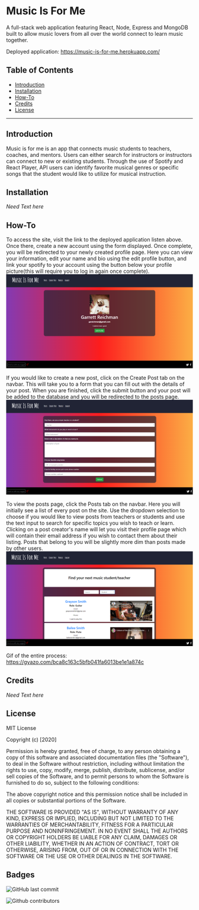 # Music Is For Me
A full-stack web application featuring React, Node, Express and MongoDB built to allow music lovers from all over the world connect to learn music together.

Deployed application: https://music-is-for-me.herokuapp.com/

## Table of Contents 
* [Introduction](#Introduction)
* [Installation](#Installation)
* [How-To](#How-To)
* [Credits](#Credits)
* [License](#License)

---

## Introduction 
Music is for me is an app that connects music students to teachers, coaches, and mentors.  Users can either search for instructors or instructors can connect to new or existing students.  Through the use of Spotify and React Player, API users can identify favorite musical genres or specific songs that the student would like to utilize for musical instruction.


## Installation
*Need Text here*

## How-To
To access the site, visit the link to the deployed application listen above. Once there, create a new account using the form displayed. Once complete, you will be redirected to your newly created profile page. Here you can view your information, edit your name and bio using the edit profile button, and link your spotify to your account using the button below your profile picture(this will require you to log in again once complete).
![screenshot](./pictures/profile.png)

If you would like to create a new post, click on the Create Post tab on the navbar. This will take you to a form that you can fill out with the details of your post. When you are finished, click the submit button and your post will be added to the database and you will be redirected to the posts page.
![screenshot](./pictures/createPost.png)

To view the posts page, click the Posts tab on the navbar. Here you will initially see a list of every post on the site. Use the dropdown selection to choose if you would like to view posts from teachers or students and use the text input to search for specific topics you wish to teach or learn. Clicking on a post creator's name will let you visit their profile page which will contain their email address if you wish to contact them about their listing. Posts that belong to you will be slightly more dim than posts made by other users.
![screenshot](./pictures/posts.png)

Gif of the entire process:
https://gyazo.com/bca8c163c5bfb041fa6013be1e1a874c

## Credits
*Need Text here*

## License

MIT License

Copyright (c) [2020] 

Permission is hereby granted, free of charge, to any person obtaining a copy
of this software and associated documentation files (the "Software"), to deal
in the Software without restriction, including without limitation the rights
to use, copy, modify, merge, publish, distribute, sublicense, and/or sell
copies of the Software, and to permit persons to whom the Software is
furnished to do so, subject to the following conditions:

The above copyright notice and this permission notice shall be included in all
copies or substantial portions of the Software.

THE SOFTWARE IS PROVIDED "AS IS", WITHOUT WARRANTY OF ANY KIND, EXPRESS OR
IMPLIED, INCLUDING BUT NOT LIMITED TO THE WARRANTIES OF MERCHANTABILITY,
FITNESS FOR A PARTICULAR PURPOSE AND NONINFRINGEMENT. IN NO EVENT SHALL THE
AUTHORS OR COPYRIGHT HOLDERS BE LIABLE FOR ANY CLAIM, DAMAGES OR OTHER
LIABILITY, WHETHER IN AN ACTION OF CONTRACT, TORT OR OTHERWISE, ARISING FROM,
OUT OF OR IN CONNECTION WITH THE SOFTWARE OR THE USE OR OTHER DEALINGS IN THE
SOFTWARE.


## Badges

![GitHub last commit](https://img.shields.io/github/last-commit/gusgonz/Music-Is-For-Me?&style=for-the-badge)

![Github contributors](https://img.shields.io/github/contributors/gusgonz/Music-Is-For-Me?color=purple&style=for-the-badge)
